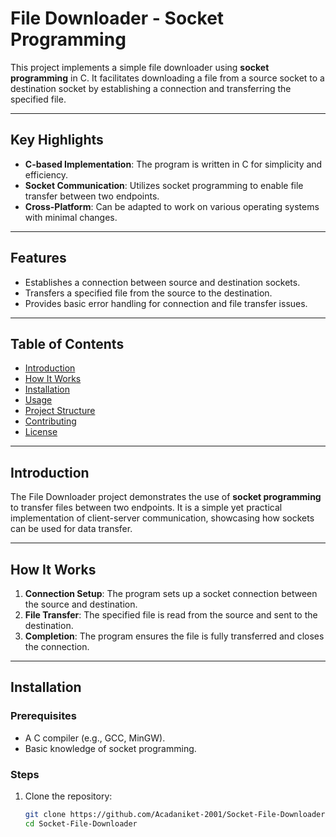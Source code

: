 # File Downloader - Socket Programming

This project implements a simple file downloader using **socket programming** in C. It facilitates downloading a file from a source socket to a destination socket by establishing a connection and transferring the specified file.

---

## Key Highlights

- **C-based Implementation**: The program is written in C for simplicity and efficiency.
- **Socket Communication**: Utilizes socket programming to enable file transfer between two endpoints.
- **Cross-Platform**: Can be adapted to work on various operating systems with minimal changes.

---

## Features

- Establishes a connection between source and destination sockets.
- Transfers a specified file from the source to the destination.
- Provides basic error handling for connection and file transfer issues.

---

## Table of Contents

- [Introduction](#introduction)
- [How It Works](#how-it-works)
- [Installation](#installation)
- [Usage](#usage)
- [Project Structure](#project-structure)
- [Contributing](#contributing)
- [License](#license)

---

## Introduction

The File Downloader project demonstrates the use of **socket programming** to transfer files between two endpoints. It is a simple yet practical implementation of client-server communication, showcasing how sockets can be used for data transfer.

---

## How It Works

1. **Connection Setup**: The program sets up a socket connection between the source and destination.
2. **File Transfer**: The specified file is read from the source and sent to the destination.
3. **Completion**: The program ensures the file is fully transferred and closes the connection.

---

## Installation

### Prerequisites

- A C compiler (e.g., GCC, MinGW).
- Basic knowledge of socket programming.

### Steps

1. Clone the repository:
   ```bash
   git clone https://github.com/Acadaniket-2001/Socket-File-Downloader.git
   cd Socket-File-Downloader

   
